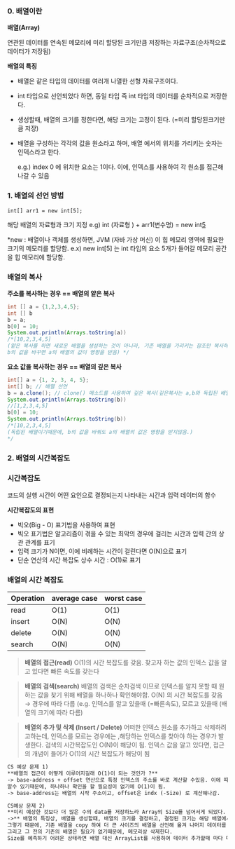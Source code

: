 ### 0. 배열이란

**배열(Array)** 

 연관된 데이터를 연속된 메모리에 미리 할당된 크기만큼 저장하는 자료구조(순차적으로 데이터가 저장됨)

**배열의 특징**

- 배열은 같은 타입의 데이터를 여러개 나열한 선형 자료구조이다.
- int 타입으로 선언되었다 하면, 동일 타입 즉 int 타입의 데이터를 순차적으로 저장한다.
- 생성할때, 배열의 크기를 정한다면, 해당 크기는 고정이 된다. (=미리 할당된크기만큼 저장)
- 배열을 구성하는 각각의 값을 원소라고 하며, 배열 에서의 위치를 가리키는 숫자는 인덱스라고 한다.
    
    e.g.) index 0 에 위치한 요소는 1이다. 
    이에, 인덱스를 사용하여 각 원소를 접근해 나갈 수 있음
    

### 1. 배열의 선언 방법

`int[] arr1 = new int[5];`

해당 배열의 자료형과 크기 지정 
e.g) int (자료형 ) + arr1(변수명) = new int[5](크기지정)

*new : 배열이나 객체를 생성하면, JVM (자바 가상 머신) 이 힙 메모리 영역에 필요한 크기의 메모리를 할당함. 
e.x) new int[5] 는 int 타입의 요소 5개가 들어갈 메모리 공간을 힙 메모리에 할당함. 

### 배열의 복사

**주소를 복사하는 경우 == 배열의 얕은 복사** 

```java
int [] a = {1,2,3,4,5};
int [] b 
b = a; 
b[0] = 10;
System.out.println(Arrays.toString(a))
/*[10,2,3,4,5]
(얕은 복사를 하면 새로운 배열을 생성하는 것이 아니라, 기존 배열을 가리키는 잠조만 복사하는것이기에
b의 값을 바꾸면 a의 배열의 값이 영향을 받음) */
```

**요소 값을 복사하는 경우 == 배열의 깊은 복사**

```java
int[] a = {1, 2, 3, 4, 5};
int[] b; // 배열 선언
b = a.clone(); // clone() 메소드를 사용하여 깊은 복사(깊은복사는 a,b와 독립된 배열)
System.out.println(Arrays.toString(b))
//[1,2,3,4,5]
b[0] = 10; 
System.out.println(Arrays.toString(b))
/*[10,2,3,4,5]
(독립된 배열이기때문에, b의 값을 바꿔도 a의 배열의 값은 영향을 받지않음.)
*/
```

### 2. 배열의 시간복잡도

### 시간복잡도

코드의 실행 시간이 어떤 요인으로 결정되는지 나타내는 시간과 입력 데이터의 함수

**시간복잡도의 표현**

- 빅오(Big - O) 표기법을 사용하여 표현
- 빅오 표기법은 알고리즘이 겪을 수 있는 최악의 경우에 걸리는 시간과 입력 간의 상관 관계를 표기
- 입력 크기가 N이면, 이에 비례하는 시간이 걸린다면 O(N)으로 표기
- 단순 연산의 시간 복잡도 상수 시간 : O(1)로 표기

### 배열의 시간 복잡도

| Operation | average case | worst case |
| --- | --- | --- |
| read | O(1) | O(1) |
| insert | O(N)  | O(N)  |
| delete | O(N)  | O(N)  |
| search | O(N)  | O(N)  |

> **배열의 접근(read)** 
 O(1)의 시간 복잡도를 갖음. 찾고자 하는 값의 인덱스 값을 알고 있다면 빠른 속도를 갖는다
> 

> **배열의 검색(search)** 
배열의 검색은 순차검색 이므로 인덱스를 알지 못할 때 원하는 값을 찾기 위해 배열을 하나하나 확인해야함. 
O(N) 의 시간 복잡도를 갖음 → 경우에 따라 다름 (e.g. 인덱스를 알고 있을때 (=빠른속도), 모르고 있을때 (배열의 크기에 따라 다름)
> 

> **배열의 추가 및 삭제 (Insert / Delete)**
어떠한 인덱스 원소를 추가하고 삭제하려고하는데, 인덱스를 모르는 경우에는 ,해당하는 인덱스를 찾아야 하는 경우가 발생한다. 검색의 시간복잡도인 O(N)이 해당이 됨. 
인덱스 값을 알고 있다면, 접근의 개념이 들어가 O(1)의 시간 복잡도가 해당이 됨
> 

```markdown
CS 예상 문제 1)
**배열의 접근이 어떻게 이루어지길래 O(1)이 되는 것인가 ?**
-> base-address + offset 연산으로 특정 인덱스의 주소를 바로 계산할 수있음. 이에 따라 인덱스 값을 
알수 있기때문에, 하나하나 확인을 할 필요성이 없기에 O(1)이 됨.
-> base-address는 배열의 시작 주소이고, offset은 indx (-Size) 로 계산해나감. 

CS예상 문제 2)
**미리 예상한 것보다 더 많은 수의 data를 저장하느라 Array의 Size를 넘어서게 되었다. 어떻게 해결할 수있는것인가?
->** 배열의 특징상, 배열을 생성할떄, 배열의 크기를 결정하고, 결정된 크기는 해당 배열에서 고정된 크기가 된다. 
그렇기 때문에, 기존 배열을 copy 하여 더 큰 사이즈의 배열을 선언해 옮겨 나머지 데이터를 할당한다. 
그리고 그 전의 기존의 배열은 필요가 없기때문에, 메모리상 삭제한다. 
Size를 예측하기 어려운 상태라면 배열 대신 ArrayList를 사용하여 데이터 추가할때 마다 메모리를 할당하는 방식으로 변경한다**.** 

```

